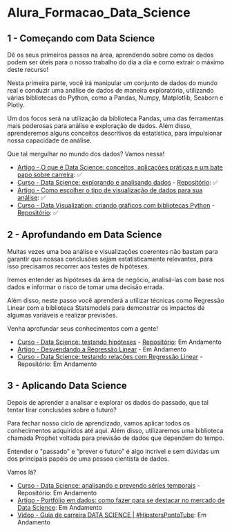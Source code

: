 # Alura_Formacao_Data_Science

## 1 - Começando com Data Science
Dê os seus primeiros passos na área, aprendendo sobre como os dados podem ser úteis para o nosso trabalho do dia a dia e como extrair o máximo deste recurso!

Nesta primeira parte, você irá manipular um conjunto de dados do mundo real e conduzir uma análise de dados de maneira exploratória, utilizando várias bibliotecas do Python, como a Pandas, Numpy, Matplotlib, Seaborn e Plotly.

Um dos focos será na utilização da biblioteca Pandas, uma das ferramentas mais poderosas para análise e exploração de dados. Além disso, aprenderemos alguns conceitos descritivos da estatística, para impulsionar nossa capacidade de análise.

Que tal mergulhar no mundo dos dados? Vamos nessa!

- [Artigo - O que é Data Science: conceitos, aplicações práticas e um bate papo sobre carreira](https://www.alura.com.br/artigos/o-que-e-data-science): ✅
- [Curso - Data Science: explorando e analisando dados](https://cursos.alura.com.br/course/data-science-explorando-analisando-dados) - [Repositório](https://github.com/MarioFurtuoso/Curso_alura_Data_Science_Explorando_e_Analisando_dados): ✅
- [Artigo - Como escolher o tipo de visualização de dados para sua análise](https://www.alura.com.br/artigos/tipo-de-visualizacao-de-dados): ✅
- [Curso - Data Visualization: criando gráficos com bibliotecas Python](https://cursos.alura.com.br/course/data-visualization-graficos-bibliotecas-python) - [Repositório](https://github.com/MarioFurtuoso/Curso_Alura_Data_Visualization_criando_graficos_com_bibliotecas_Python): ✅


## 2 - Aprofundando em Data Science
Muitas vezes uma boa análise e visualizações coerentes não bastam para garantir que nossas conclusões sejam estatisticamente relevantes, para isso precisamos recorrer aos testes de hipóteses.

Iremos entender as hipóteses da área de negócio, analisá-las com base nos dados e informar o risco de tomar uma decisão errada.

Além disso, neste passo você aprenderá a utilizar técnicas como Regressão Linear com a biblioteca Statsmodels para demonstrar os impactos de algumas variáveis e realizar previsões.

Venha aprofundar seus conhecimentos com a gente!

- [Curso - Data Science: testando hipóteses](https://cursos.alura.com.br/course/data-science-testando-hipoteses) - [Repositório](https://github.com/MarioFurtuoso/Alura_Curso_Data_Science_testando_hipoteses): Em Andamento
- [Artigo - Desvendando a Regressão Linear](https://www.alura.com.br/artigos/desvendando-a-regressao-linear) - Em Andamento
- [Curso - Data Science: testando relações com Regressão Linear](https://cursos.alura.com.br/course/data-science-testando-relacoes-regressao-linear) - Repositório: Em Andamento


## 3 - Aplicando Data Science
Depois de aprender a analisar e explorar os dados do passado, que tal tentar tirar conclusões sobre o futuro?

Para fechar nosso ciclo de aprendizado, vamos aplicar todos os conhecimentos adquiridos até aqui. Além disso, utilizaremos uma biblioteca chamada Prophet voltada para previsão de dados que dependem do tempo.

Entender o "passado" e “prever o futuro” é algo incrível e sem dúvidas um dos principais papéis de uma pessoa cientista de dados.

Vamos lá?


- [Curso - Data Science: analisando e prevendo séries temporais](https://cursos.alura.com.br/course/data-science-analisando-prevendo-series-temporais) - Repositório: Em Andamento
- [Artigo - Portfólio em dados: como fazer para se destacar no mercado de Data Science](https://www.alura.com.br/artigos/portfolio-em-dados): Em Andamento
- [Video - Guia de carreira DATA SCIENCE | #HipstersPontoTube](https://www.youtube.com/watch?v=7KhaiCC3fJQ): Em Andamento